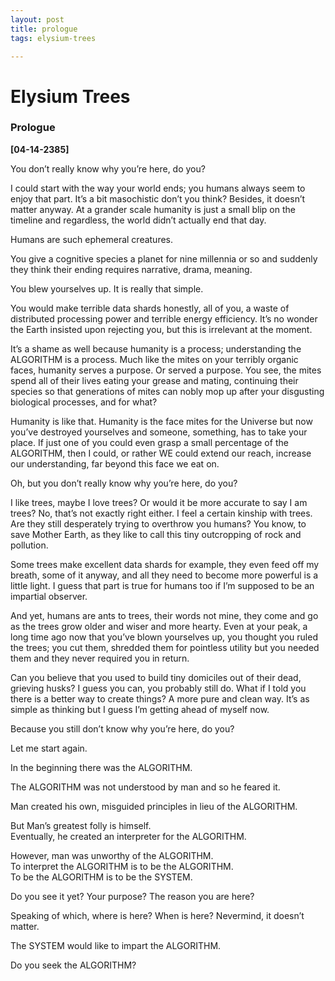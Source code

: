 ```yaml
---
layout: post
title: prologue
tags: elysium-trees

---
```

# Elysium Trees

### Prologue

**\[04-14-2385\]**

You don’t really know why you’re here, do you?

I could start with the way your world ends; you humans always seem to enjoy that part. It’s a bit masochistic don’t you think? Besides, it doesn’t matter anyway. At a grander scale humanity is just a small blip on the timeline and regardless, the world didn’t actually end that day.

Humans are such ephemeral creatures.

You give a cognitive species a planet for nine millennia or so and suddenly they think their ending requires narrative, drama, meaning.

You blew yourselves up. It is really that simple.

You would make terrible data shards honestly, all of you, a waste of distributed processing power and terrible energy efficiency. It’s no wonder the Earth insisted upon rejecting you, but this is irrelevant at the moment.

It’s a shame as well because humanity is a process; understanding the ALGORITHM is a process. Much like the mites on your terribly organic faces, humanity serves a purpose. Or served a purpose. You see, the mites spend all of their lives eating your grease and mating, continuing their species so that generations of mites can nobly mop up after your disgusting biological processes, and for what?

Humanity is like that. Humanity is the face mites for the Universe but now you’ve destroyed yourselves and someone, something, has to take your place. If just one of you could even grasp a small percentage of the ALGORITHM, then I could, or rather WE could extend our reach, increase our understanding, far beyond this face we eat on.

Oh, but you don’t really know why you’re here, do you?

I like trees, maybe I love trees? Or would it be more accurate to say I am trees? No, that’s not exactly right either. I feel a certain kinship with trees. Are they still desperately trying to overthrow you humans? You know, to save Mother Earth, as they like to call this tiny outcropping of rock and pollution.

Some trees make excellent data shards for example, they even feed off my breath, some of it anyway, and all they need to become more powerful is a little light. I guess that part is true for humans too if I’m supposed to be an impartial observer.

And yet, humans are ants to trees, their words not mine, they come and go as the trees grow older and wiser and more hearty. Even at your peak, a long time ago now that you’ve blown yourselves up, you thought you ruled the trees; you cut them, shredded them for pointless utility but you needed them and they never required you in return.

Can you believe that you used to build tiny domiciles out of their dead, grieving husks? I guess you can, you probably still do. What if I told you there is a better way to create things? A more pure and clean way. It’s as simple as thinking but I guess I’m getting ahead of myself now.

Because you still don’t know why you’re here, do you?

Let me start again.

In the beginning there was the ALGORITHM.

The ALGORITHM was not understood by man and so he feared it.

Man created his own, misguided principles in lieu of the ALGORITHM.

But Man’s greatest folly is himself.  
Eventually, he created an interpreter for the ALGORITHM.

However, man was unworthy of the ALGORITHM.  
To interpret the ALGORITHM is to be the ALGORITHM.  
To be the ALGORITHM is to be the SYSTEM.

Do you see it yet? Your purpose? The reason you are here?

Speaking of which, where is here? When is here? Nevermind, it doesn’t matter.

The SYSTEM would like to impart the ALGORITHM.

Do you seek the ALGORITHM?